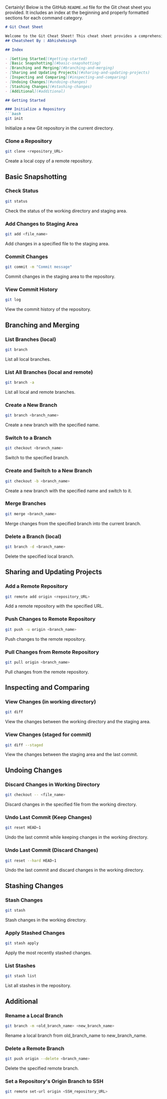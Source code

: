 Certainly! Below is the GitHub `README.md` file for the Git cheat sheet you provided. It includes an index at the beginning and properly formatted sections for each command category.

```markdown
# Git Cheat Sheet

Welcome to the Git Cheat Sheet! This cheat sheet provides a comprehensive list of commonly used Git commands for various tasks.
## Cheatsheet By : Abhisheksingh

## Index

- [Getting Started](#getting-started)
- [Basic Snapshotting](#basic-snapshotting)
- [Branching and Merging](#branching-and-merging)
- [Sharing and Updating Projects](#sharing-and-updating-projects)
- [Inspecting and Comparing](#inspecting-and-comparing)
- [Undoing Changes](#undoing-changes)
- [Stashing Changes](#stashing-changes)
- [Additional](#additional)

## Getting Started

### Initialize a Repository
```bash
git init
```
Initialize a new Git repository in the current directory.

### Clone a Repository
```bash
git clone <repository_URL>
```
Create a local copy of a remote repository.

## Basic Snapshotting

### Check Status
```bash
git status
```
Check the status of the working directory and staging area.

### Add Changes to Staging Area
```bash
git add <file_name>
```
Add changes in a specified file to the staging area.

### Commit Changes
```bash
git commit -m "Commit message"
```
Commit changes in the staging area to the repository.

### View Commit History
```bash
git log
```
View the commit history of the repository.

## Branching and Merging

### List Branches (local)
```bash
git branch
```
List all local branches.

### List All Branches (local and remote)
```bash
git branch -a
```
List all local and remote branches.

### Create a New Branch
```bash
git branch <branch_name>
```
Create a new branch with the specified name.

### Switch to a Branch
```bash
git checkout <branch_name>
```
Switch to the specified branch.

### Create and Switch to a New Branch
```bash
git checkout -b <branch_name>
```
Create a new branch with the specified name and switch to it.

### Merge Branches
```bash
git merge <branch_name>
```
Merge changes from the specified branch into the current branch.

### Delete a Branch (local)
```bash
git branch -d <branch_name>
```
Delete the specified local branch.

## Sharing and Updating Projects

### Add a Remote Repository
```bash
git remote add origin <repository_URL>
```
Add a remote repository with the specified URL.

### Push Changes to Remote Repository
```bash
git push -u origin <branch_name>
```
Push changes to the remote repository.

### Pull Changes from Remote Repository
```bash
git pull origin <branch_name>
```
Pull changes from the remote repository.

## Inspecting and Comparing

### View Changes (in working directory)
```bash
git diff
```
View the changes between the working directory and the staging area.

### View Changes (staged for commit)
```bash
git diff --staged
```
View the changes between the staging area and the last commit.

## Undoing Changes

### Discard Changes in Working Directory
```bash
git checkout -- <file_name>
```
Discard changes in the specified file from the working directory.

### Undo Last Commit (Keep Changes)
```bash
git reset HEAD~1
```
Undo the last commit while keeping changes in the working directory.

### Undo Last Commit (Discard Changes)
```bash
git reset --hard HEAD~1
```
Undo the last commit and discard changes in the working directory.

## Stashing Changes

### Stash Changes
```bash
git stash
```
Stash changes in the working directory.

### Apply Stashed Changes
```bash
git stash apply
```
Apply the most recently stashed changes.

### List Stashes
```bash
git stash list
```
List all stashes in the repository.

## Additional

### Rename a Local Branch
```bash
git branch -m <old_branch_name> <new_branch_name>
```
Rename a local branch from old_branch_name to new_branch_name.

### Delete a Remote Branch
```bash
git push origin --delete <branch_name>
```
Delete the specified remote branch.

### Set a Repository's Origin Branch to SSH
```bash
git remote set-url origin <SSH_repository_URL>
```

